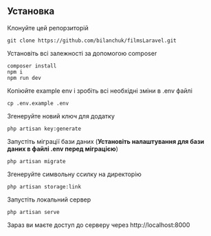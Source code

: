 ## Установка


Клонуйте цей репорзиторій

    git clone https://github.com/bilanchuk/filmsLaravel.git
    
Установіть всі залежності за допомогою composer

    composer install
    npm i
    npm run dev

Копіюйте example env і зробіть всі необхідні зміни в .env файлі

    cp .env.example .env

Згенеруйте новий ключ для додатку

    php artisan key:generate


Запустіть міграції бази даних (**Установіть налаштування для бази даних в файлі .env перед міграцією**)

    php artisan migrate
    
Згенеруйте символьну ссилку на директорію

    php artisan storage:link
Запустіть локальний сервер

    php artisan serve

Зараз ви маєте доступ до серверу через http://localhost:8000
